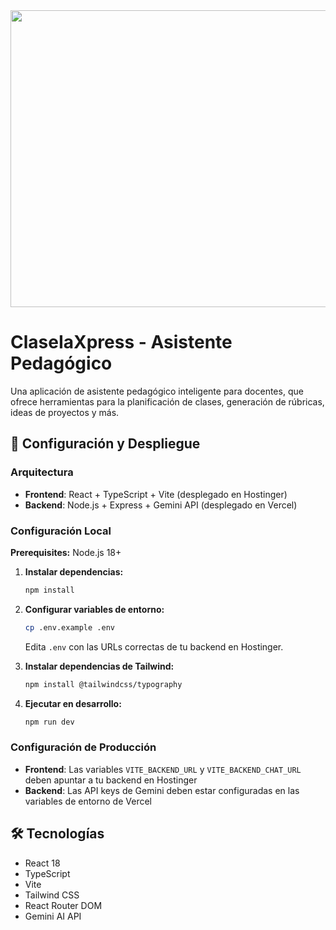 <div align="center">
<img width="1200" height="475" alt="GHBanner" src="https://github.com/user-attachments/assets/0aa67016-6eaf-458a-adb2-6e31a0763ed6" />
</div>

# ClaseIaXpress - Asistente Pedagógico

Una aplicación de asistente pedagógico inteligente para docentes, que ofrece herramientas para la planificación de clases, generación de rúbricas, ideas de proyectos y más.

## 🚀 Configuración y Despliegue

### Arquitectura
- **Frontend**: React + TypeScript + Vite (desplegado en Hostinger)
- **Backend**: Node.js + Express + Gemini API (desplegado en Vercel)

### Configuración Local

**Prerequisites:** Node.js 18+

1. **Instalar dependencias:**
   ```bash
   npm install
   ```

2. **Configurar variables de entorno:**
   ```bash
   cp .env.example .env
   ```
   Edita `.env` con las URLs correctas de tu backend en Hostinger.

3. **Instalar dependencias de Tailwind:**
   ```bash
   npm install @tailwindcss/typography
   ```

4. **Ejecutar en desarrollo:**
   ```bash
   npm run dev
   ```

### Configuración de Producción

- **Frontend**: Las variables `VITE_BACKEND_URL` y `VITE_BACKEND_CHAT_URL` deben apuntar a tu backend en Hostinger
- **Backend**: Las API keys de Gemini deben estar configuradas en las variables de entorno de Vercel

## 🛠️ Tecnologías

- React 18
- TypeScript
- Vite
- Tailwind CSS
- React Router DOM
- Gemini AI API
